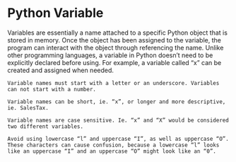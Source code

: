 # Python Variable

Variables are essentially a name attached to a specific Python object that is stored in memory. Once the object has been assigned to the variable, the program can interact with the object through referencing the name. Unlike other programming languages, a variable in Python doesn’t need to be explicitly declared before using. For example, a variable called “x” can be created and assigned when needed.

```
Variable names must start with a letter or an underscore. Variables can not start with a number.
```

```
Variable names can be short, ie. “x”, or longer and more descriptive, ie. SalesTax.
```

```
Variable names are case sensitive. Ie. “x” and “X” would be considered two different variables.
```

```
Avoid using lowercase “l” and uppercase “I”, as well as uppercase “O”. These characters can cause confusion, because a lowercase “l” looks like an uppercase “I” and an uppercase “O” might look like an “0”.
```